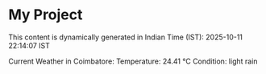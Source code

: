 # My Project

This content is dynamically generated in Indian Time (IST): 2025-10-11 22:14:07 IST


Current Weather in Coimbatore:
Temperature: 24.41 °C
Condition: light rain
